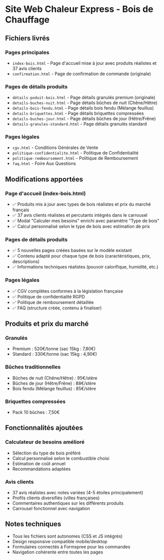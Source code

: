 # Site Web Chaleur Express - Bois de Chauffage

## Fichiers livrés

### Pages principales
- `index-bois.html` - Page d'accueil mise à jour avec produits réalistes et 37 avis clients
- `confirmation.html` - Page de confirmation de commande (originale)

### Pages de détails produits
- `détails-poduit-bois.html` - Page détails granulés premium (originale)
- `details-buches-nuit.html` - Page détails bûches de nuit (Chêne/Hêtre)
- `details-bois-fendu.html` - Page détails bois fendu (Mélange feuillus)
- `details-briquettes.html` - Page détails briquettes compressées
- `details-buches-jour.html` - Page détails bûches de jour (Hêtre/Frêne)
- `details-granules-standard.html` - Page détails granulés standard

### Pages légales
- `cgv.html` - Conditions Générales de Vente
- `politique-confidentialite.html` - Politique de Confidentialité
- `politique-remboursement.html` - Politique de Remboursement
- `faq.html` - Foire Aux Questions

## Modifications apportées

### Page d'accueil (index-bois.html)
- ✅ Produits mis à jour avec types de bois réalistes et prix du marché français
- ✅ 37 avis clients réalistes et percutants intégrés dans le carrousel
- ✅ Modal "Calculer mes besoins" enrichi avec paramètre "Type de bois"
- ✅ Calcul personnalisé selon le type de bois avec estimation de prix

### Pages de détails produits
- ✅ 5 nouvelles pages créées basées sur le modèle existant
- ✅ Contenu adapté pour chaque type de bois (caractéristiques, prix, descriptions)
- ✅ Informations techniques réalistes (pouvoir calorifique, humidité, etc.)

### Pages légales
- ✅ CGV complètes conformes à la législation française
- ✅ Politique de confidentialité RGPD
- ✅ Politique de remboursement détaillée
- ✅ FAQ (structure créée, contenu à finaliser)

## Produits et prix du marché

### Granulés
- Premium : 520€/tonne (sac 15kg : 7,80€)
- Standard : 330€/tonne (sac 15kg : 4,90€)

### Bûches traditionnelles
- Bûches de nuit (Chêne/Hêtre) : 95€/stère
- Bûches de jour (Hêtre/Frêne) : 88€/stère
- Bois fendu (Mélange feuillus) : 85€/stère

### Briquettes compressées
- Pack 10 bûches : 7,50€

## Fonctionnalités ajoutées

### Calculateur de besoins amélioré
- Sélection du type de bois préféré
- Calcul personnalisé selon le combustible choisi
- Estimation de coût annuel
- Recommandations adaptées

### Avis clients
- 37 avis réalistes avec notes variées (4-5 étoiles principalement)
- Profils clients diversifiés (villes françaises)
- Commentaires authentiques sur les différents produits
- Carrousel fonctionnel avec navigation

## Notes techniques
- Tous les fichiers sont autonomes (CSS et JS intégrés)
- Design responsive compatible mobile/desktop
- Formulaires connectés à Formspree pour les commandes
- Navigation cohérente entre toutes les pages
